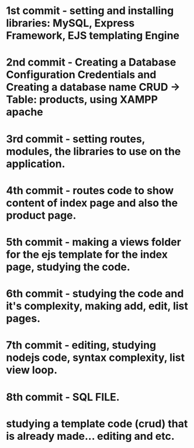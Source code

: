 # 1st commit - setting and installing libraries: MySQL, Express Framework, EJS templating Engine

# 2nd commit - Creating a Database Configuration Credentials and Creating a database name CRUD -> Table: products, using XAMPP apache

# 3rd commit -  setting routes, modules, the libraries to use on the application.

# 4th commit - routes code to show content of index page and also the product page.

# 5th commit - making a views folder for the ejs template for the index page, studying the code.

# 6th commit - studying the code and it's complexity, making add, edit, list pages.

# 7th commit - editing, studying nodejs code, syntax complexity, list view loop.

# 8th commit - SQL FILE.




# studying a template code (crud) that is already made... editing and etc.
